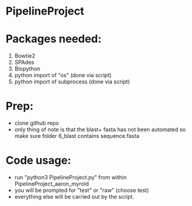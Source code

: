 # PipelineProject
# Packages needed:
1. Bowtie2
2. SPAdes
3. Biopython
4. python import of "os" (done via script)
5. python import of subprocess (done via script)

# Prep:
- clone github repo
- only thing of note is that the blast+ fasta has not been automated so make sure folder 6_blast contains sequence.fasta

# Code usage:
- run "python3 PipelineProject.py" from within PipelineProject_aaron_myrold
- you will be prompted for "test" or "raw" (choose test)
- everything else will be carried out by the script. 